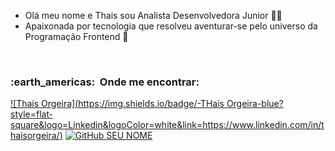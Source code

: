 - Olá meu nome e Thais sou Analista Desenvolvedora Junior 👩‍💻
- Apaixonada por tecnologia que resolveu aventurar-se pelo universo da Programação Frontend 💜

<br/>

<h3> :earth_americas: &nbsp;Onde me encontrar: </h3> 

[![Thais Orgeira](https://img.shields.io/badge/-THais Orgeira-blue?style=flat-square&logo=Linkedin&logoColor=white&link=https://www.linkedin.com/in/thaisorgeira/)](LINK-DO-SEU-LINKEDIN)
[![GitHub SEU NOME]( https://img.shields.io/github/followers/VanessaSwerts?label=follow&style=social)](LINK-DO-SEU-GITHUB)

